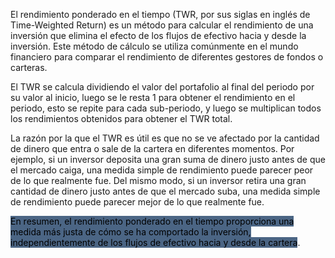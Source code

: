 El rendimiento ponderado en el tiempo (TWR, por sus siglas en inglés de Time-Weighted Return) es un método para calcular el rendimiento de una inversión que elimina el efecto de los flujos de efectivo hacia y desde la inversión. Este método de cálculo se utiliza comúnmente en el mundo financiero para comparar el rendimiento de diferentes gestores de fondos o carteras.

El TWR se calcula dividiendo el valor del portafolio al final del periodo por su valor al inicio, luego se le resta 1 para obtener el rendimiento en el periodo, esto se repite para cada sub-periodo, y luego se multiplican todos los rendimientos obtenidos para obtener el TWR total.

La razón por la que el TWR es útil es que no se ve afectado por la cantidad de dinero que entra o sale de la cartera en diferentes momentos. Por ejemplo, si un inversor deposita una gran suma de dinero justo antes de que el mercado caiga, una medida simple de rendimiento puede parecer peor de lo que realmente fue. Del mismo modo, si un inversor retira una gran cantidad de dinero justo antes de que el mercado suba, una medida simple de rendimiento puede parecer mejor de lo que realmente fue.

<mark style='background:#4b6584'>En resumen, el rendimiento ponderado en el tiempo proporciona una medida más justa de cómo se ha comportado la inversión, independientemente de los flujos de efectivo hacia y desde la cartera</mark>.